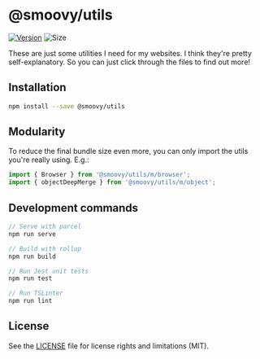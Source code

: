 # @smoovy/utils
[![Version](https://flat.badgen.net/npm/v/@smoovy/utils)](https://www.npmjs.com/package/@smoovy/utils) ![Size](https://flat.badgen.net/bundlephobia/minzip/@smoovy/utils)

These are just some utilities I need for my websites. I think they're pretty self-explanatory. So you can just click through the files to find out more!

## Installation
```sh
npm install --save @smoovy/utils
```

## Modularity
To reduce the final bundle size even more, you can only import the utils you're really using. E.g.:

```js
import { Browser } from '@smoovy/utils/m/browser';
import { objectDeepMerge } from '@smoovy/utils/m/object';
```

## Development commands
```js
// Serve with parcel
npm run serve

// Build with rollup
npm run build

// Run Jest unit tests
npm run test

// Run TSLinter
npm run lint
```

## License
See the [LICENSE](../../LICENSE) file for license rights and limitations (MIT).
